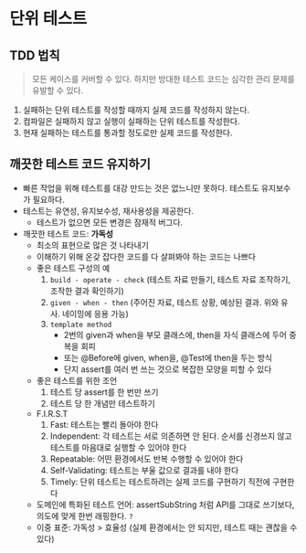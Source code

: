 # 단위 테스트


## TDD 법칙
> 모든 케이스를 커버할 수 있다. 하지만 방대한 테스트 코드는 심각한 관리 문제를 유발할 수 있다.
1. 실패하는 단위 테스트를 작성할 때까지 실제 코드를 작성하지 않는다.
2. 컴파일은 실패하지 않고 실행이 실패하는 단위 테스트를 작성한다.
3. 현재 실패하는 테스트를 통과할 정도로만 실제 코드를 작성한다.


## 깨끗한 테스트 코드 유지하기
- 빠른 작업을 위해 테스트를 대강 만드는 것은 없느니만 못하다. 테스트도 유지보수가 필요하다.
- 테스트는 유연성, 유지보수성, 재사용성을 제공한다.
    * 테스트가 없으면 모든 변경은 잠재적 버그다. 
- 깨끗한 테스트 코드: **가독성**
    * 최소의 표현으로 많은 것 나타내기
    * 이해하기 위해 온갖 잡다한 코드를 다 살펴봐야 하는 코드는 나쁘다
    * 좋은 테스트 구성의 예
        1. `build - operate - check` (테스트 자료 만들기, 테스트 자료 조작하기, 조작한 결과 확인하기)
        2. `given - when - then` (주어진 자료, 테스트 상황, 예상된 결과. 위와 유사. 네이밍에 응용 가능)
        3. `template method` 
           + 2번의 given과 when을 부모 클래스에, then을 자식 클래스에 두어 중복을 회피
           + 또는 @Before에 given, when을, @Test에 then을 두는 방식
           + 단지 assert를 여러 번 쓰는 것으로 복잡한 모양을 피할 수 있다
    * 좋은 테스트를 위한 조언
        1. 테스트 당 assert를 한 번만 쓰기
        2. 테스트 당 한 개념만 테스트하기
    * F.I.R.S.T
        1. Fast: 테스트는 빨리 돌아야 한다
        2. Independent: 각 테스트는 서로 의존하면 안 된다. 순서를 신경쓰지 않고 테스트를 마음대로 실행할 수 있어야 한다
        3. Repeatable: 어떤 환경에서도 반복 수행할 수 있어야 한다
        4. Self-Validating: 테스트는 부울 값으로 결과를 내야 한다
        5. Timely: 단위 테스트는 테스트하려는 실제 코드를 구현하기 직전에 구현한다
    * 도메인에 특화된 테스트 언어: assertSubString 처럼 API를 그대로 쓰기보다, 의도에 맞게 한번 래핑한다. `?`
    * 이중 표준: 가독성 > 효율성 (실제 환경에서는 안 되지만, 테스트 때는 괜찮을 수 있다)